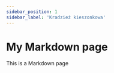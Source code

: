 ```yaml
---
sidebar_position: 1
sidebar_label: 'Kradzież kieszonkowa'
---
```



# My Markdown page

This is a Markdown page